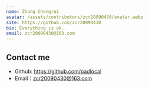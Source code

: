 ```yaml
---
name: Zhang Chengrui
avatar: /assets/contributors/zcr20090430/avatar.webp
site: https://github.com/zcr20090430
bio: Everything is ok.
email: zcr20090430@163.com
---
```


## Contact me

- Github: <https://github.com/padlocal>
- Email：<zcr20090430@163.com>
